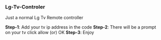 ### Lg-Tv-Controler

Just a normal Lg Tv Remote controller

**Step-1**: Add your tv ip address in the code
**Step-2**: There will be a prompt on your tv click allow (or) OK
**Step-3**: Enjoy

